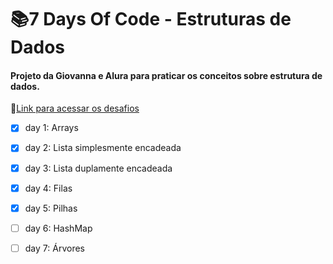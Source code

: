# 📚7 Days Of Code - Estruturas de Dados

#### Projeto da Giovanna e Alura para praticar os conceitos sobre estrutura de dados.

🔗[Link para acessar os desafios](https://7daysofcode.io/matricula/estruturas-de-dados)

- [X]  day 1: Arrays
- [X]  day 2: Lista simplesmente encadeada
- [X]  day 3: Lista duplamente encadeada
- [X]  day 4: Filas
- [X]  day 5: Pilhas
- [ ]  day 6: HashMap
- [ ]  day 7: Árvores
  